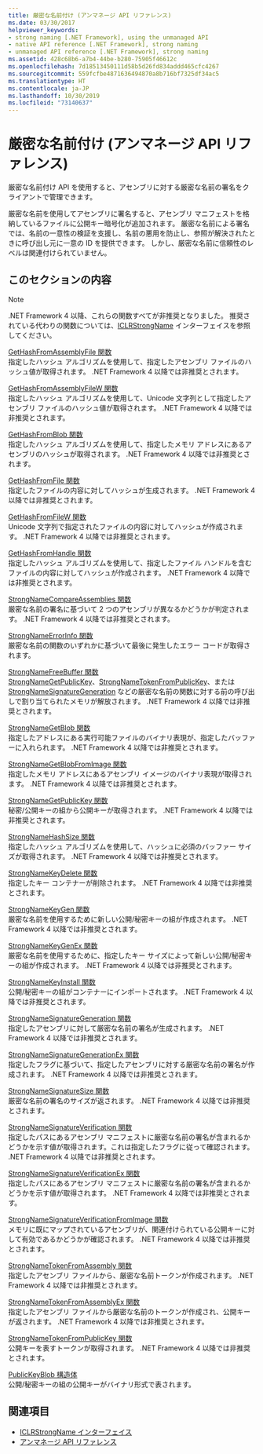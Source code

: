```yaml
---
title: 厳密な名前付け (アンマネージ API リファレンス)
ms.date: 03/30/2017
helpviewer_keywords:
- strong naming [.NET Framework], using the unmanaged API
- native API reference [.NET Framework], strong naming
- unmanaged API reference [.NET Framework], strong naming
ms.assetid: 428c68b6-a7b4-44be-b280-75905f46612c
ms.openlocfilehash: 7d18513450111d58b5d26fd834addd465cfc4267
ms.sourcegitcommit: 559fcfbe4871636494870a8b716bf7325df34ac5
ms.translationtype: HT
ms.contentlocale: ja-JP
ms.lasthandoff: 10/30/2019
ms.locfileid: "73140637"
---
```

# <a name="strong-naming-unmanaged-api-reference"></a>厳密な名前付け (アンマネージ API リファレンス)
厳密な名前付け API を使用すると、アセンブリに対する厳密な名前の署名をクライアントで管理できます。  
  
 厳密な名前を使用してアセンブリに署名すると、アセンブリ マニフェストを格納しているファイルに公開キー暗号化が追加されます。 厳密な名前による署名では、名前の一意性の検証を支援し、名前の悪用を防止し、参照が解決されたときに呼び出し元に一意の ID を提供できます。 しかし、厳密な名前に信頼性のレベルは関連付けられていません。  
  
## <a name="in-this-section"></a>このセクションの内容  
  
> [!NOTE]
> .NET Framework 4 以降、これらの関数すべてが非推奨となりました。 推奨されている代わりの関数については、[ICLRStrongName](../hosting/iclrstrongname-interface.md) インターフェイスを参照してください。  
  
 [GetHashFromAssemblyFile 関数](gethashfromassemblyfile-function.md)  
 指定したハッシュ アルゴリズムを使用して、指定したアセンブリ ファイルのハッシュ値が取得されます。 .NET Framework 4 以降では非推奨とされます。  
  
 [GetHashFromAssemblyFileW 関数](gethashfromassemblyfilew-function.md)  
 指定したハッシュ アルゴリズムを使用して、Unicode 文字列として指定したアセンブリ ファイルのハッシュ値が取得されます。 .NET Framework 4 以降では非推奨とされます。  
  
 [GetHashFromBlob 関数](gethashfromblob-function.md)  
 指定したハッシュ アルゴリズムを使用して、指定したメモリ アドレスにあるアセンブリのハッシュが取得されます。 .NET Framework 4 以降では非推奨とされます。  
  
 [GetHashFromFile 関数](gethashfromfile-function.md)  
 指定したファイルの内容に対してハッシュが生成されます。  .NET Framework 4 以降では非推奨とされます。  
  
 [GetHashFromFileW 関数](gethashfromfilew-function.md)  
 Unicode 文字列で指定されたファイルの内容に対してハッシュが作成されます。 .NET Framework 4 以降では非推奨とされます。  
  
 [GetHashFromHandle 関数](gethashfromhandle-function.md)  
 指定したハッシュ アルゴリズムを使用して、指定したファイル ハンドルを含むファイルの内容に対してハッシュが作成されます。  .NET Framework 4 以降では非推奨とされます。  
  
 [StrongNameCompareAssemblies 関数](strongnamecompareassemblies-function.md)  
 厳密な名前の署名に基づいて 2 つのアセンブリが異なるかどうかが判定されます。 .NET Framework 4 以降では非推奨とされます。  
  
 [StrongNameErrorInfo 関数](strongnameerrorinfo-function.md)  
 厳密な名前の関数のいずれかに基づいて最後に発生したエラー コードが取得されます。  
  
 [StrongNameFreeBuffer 関数](strongnamefreebuffer-function.md)  
 [StrongNameGetPublicKey](strongnamegetpublickey-function.md)、[StrongNameTokenFromPublicKey](strongnametokenfrompublickey-function.md)、または[StrongNameSignatureGeneration](strongnamesignaturegeneration-function.md) などの厳密な名前の関数に対する前の呼び出しで割り当てられたメモリが解放されます。   .NET Framework 4 以降では非推奨とされます。  
  
 [StrongNameGetBlob 関数](strongnamegetblob-function.md)  
 指定したアドレスにある実行可能ファイルのバイナリ表現が、指定したバッファーに入れられます。 .NET Framework 4 以降では非推奨とされます。  
  
 [StrongNameGetBlobFromImage 関数](strongnamegetblobfromimage-function.md)  
 指定したメモリ アドレスにあるアセンブリ イメージのバイナリ表現が取得されます。 .NET Framework 4 以降では非推奨とされます。  
  
 [StrongNameGetPublicKey 関数](strongnamegetpublickey-function.md)  
 秘密/公開キーの組から公開キーが取得されます。 .NET Framework 4 以降では非推奨とされます。  
  
 [StrongNameHashSize 関数](strongnamehashsize-function.md)  
 指定したハッシュ アルゴリズムを使用して、ハッシュに必須のバッファー サイズが取得されます。  .NET Framework 4 以降では非推奨とされます。  
  
 [StrongNameKeyDelete 関数](strongnamekeydelete-function.md)  
 指定したキー コンテナーが削除されます。 .NET Framework 4 以降では非推奨とされます。  
  
 [StrongNameKeyGen 関数](strongnamekeygen-function.md)  
 厳密な名前を使用するために新しい公開/秘密キーの組が作成されます。  .NET Framework 4 以降では非推奨とされます。  
  
 [StrongNameKeyGenEx 関数](strongnamekeygenex-function.md)  
 厳密な名前を使用するために、指定したキー サイズによって新しい公開/秘密キーの組が作成されます。 .NET Framework 4 以降では非推奨とされます。  
  
 [StrongNameKeyInstall 関数](strongnamekeyinstall-function.md)  
 公開/秘密キーの組がコンテナーにインポートされます。  .NET Framework 4 以降では非推奨とされます。  
  
 [StrongNameSignatureGeneration 関数](strongnamesignaturegeneration-function.md)  
 指定したアセンブリに対して厳密な名前の署名が生成されます。   .NET Framework 4 以降では非推奨とされます。  
  
 [StrongNameSignatureGenerationEx 関数](strongnamesignaturegenerationex-function.md)  
 指定したフラグに基づいて、指定したアセンブリに対する厳密な名前の署名が作成されます。    .NET Framework 4 以降では非推奨とされます。  
  
 [StrongNameSignatureSize 関数](strongnamesignaturesize-function.md)  
 厳密な名前の署名のサイズが返されます。 .NET Framework 4 以降では非推奨とされます。  
  
 [StrongNameSignatureVerification 関数](strongnamesignatureverification-function.md)  
 指定したパスにあるアセンブリ マニフェストに厳密な名前の署名が含まれるかどうかを示す値が取得されます。これは指定したフラグに従って確認されます。 .NET Framework 4 以降では非推奨とされます。  
  
 [StrongNameSignatureVerificationEx 関数](strongnamesignatureverificationex-function.md)  
 指定したパスにあるアセンブリ マニフェストに厳密な名前の署名が含まれるかどうかを示す値が取得されます。  .NET Framework 4 以降では非推奨とされます。  
  
 [StrongNameSignatureVerificationFromImage 関数](strongnamesignatureverificationfromimage-function.md)  
 メモリに既にマップされているアセンブリが、関連付けられている公開キーに対して有効であるかどうかが確認されます。 .NET Framework 4 以降では非推奨とされます。  
  
 [StrongNameTokenFromAssembly 関数](strongnametokenfromassembly-function.md)  
 指定したアセンブリ ファイルから、厳密な名前トークンが作成されます。  .NET Framework 4 以降では非推奨とされます。  
  
 [StrongNameTokenFromAssemblyEx 関数](strongnametokenfromassemblyex-function.md)  
 指定したアセンブリ ファイルから厳密な名前のトークンが作成され、公開キーが返されます。 .NET Framework 4 以降では非推奨とされます。  
  
 [StrongNameTokenFromPublicKey 関数](strongnametokenfrompublickey-function.md)  
 公開キーを表すトークンが取得されます。 .NET Framework 4 以降では非推奨とされます。  
  
 [PublicKeyBlob 構造体](publickeyblob-structure.md)  
 公開/秘密キーの組の公開キーがバイナリ形式で表されます。  
  
## <a name="see-also"></a>関連項目

- [ICLRStrongName インターフェイス](../hosting/iclrstrongname-interface.md)
- [アンマネージ API リファレンス](../index.md)
